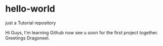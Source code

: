 # hello-world
just a Tutorial repository

Hi Guys,
I'm learning Github now see u soon for the first project together.
Greetings Dragoneel.
